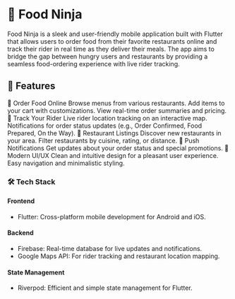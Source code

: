 # 🍣 Food Ninja

Food Ninja is a sleek and user-friendly mobile application built with Flutter that allows users to order food from their favorite restaurants online and track their rider in real time as they deliver their meals. The app aims to bridge the gap between hungry users and restaurants by providing a seamless food-ordering experience with live rider tracking.

## 🚀 Features
🛒 Order Food Online
Browse menus from various restaurants.
Add items to your cart with customizations.
View real-time order summaries and pricing.
📍 Track Your Rider
Live rider location tracking on an interactive map.
Notifications for order status updates (e.g., Order Confirmed, Food Prepared, On the Way).
🍔 Restaurant Listings
Discover new restaurants in your area.
Filter restaurants by cuisine, rating, or distance.
🔔 Push Notifications
Get updates about your order status and special promotions.
🎨 Modern UI/UX
Clean and intuitive design for a pleasant user experience.
Easy navigation and minimalistic styling.
### 🛠️ Tech Stack
#### Frontend
- Flutter: Cross-platform mobile development for Android and iOS.
#### Backend
- Firebase: Real-time database for live updates and notifications.
- Google Maps API: For rider tracking and restaurant location mapping.
#### State Management
- Riverpod: Efficient and simple state management for Flutter.
